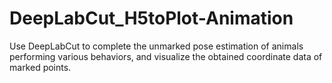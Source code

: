 # DeepLabCut_H5toPlot-Animation
Use DeepLabCut to complete the unmarked pose estimation of animals performing various behaviors, and visualize the obtained coordinate data of marked points.
